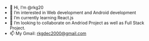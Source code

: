 - 👋 Hi, I’m @rkg20
- 👀 I’m interested in Web development and Android development
- 🌱 I’m currently learning React.js
- 💞️ I’m looking to collaborate on Andriod Project as well as Full Stack Project.
- 📫 My Gmail: rkgdec2000@gmail.com

<!---
rkg20/rkg20 is a ✨ special ✨ repository because its `README.md` (this file) appears on your GitHub profile.
You can click the Preview link to take a look at your changes.
--->
